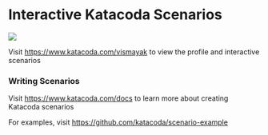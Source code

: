 # Interactive Katacoda Scenarios

[![](http://shields.katacoda.com/katacoda/vismayak/count.svg)](https://www.katacoda.com/vismayak "Get your profile on Katacoda.com")

Visit https://www.katacoda.com/vismayak to view the profile and interactive scenarios

### Writing Scenarios
Visit https://www.katacoda.com/docs to learn more about creating Katacoda scenarios

For examples, visit https://github.com/katacoda/scenario-example
